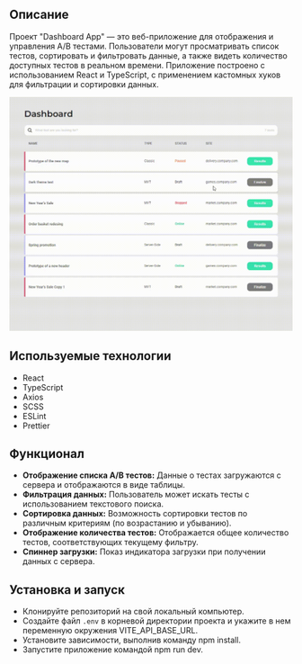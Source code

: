 ## Описание

Проект "Dashboard App" — это веб-приложение для отображения и управления A/B тестами. Пользователи могут просматривать список тестов, сортировать и фильтровать данные, а также видеть количество доступных тестов в реальном времени. Приложение построено с использованием React и TypeScript, с применением кастомных хуков для фильтрации и сортировки данных.

![Alt text1](src/assets/dashboard.gif)

## Используемые технологии

- React
- TypeScript
- Axios
- SCSS
- ESLint
- Prettier

## Функционал

- **Отображение списка A/B тестов:** Данные о тестах загружаются с сервера и отображаются в виде таблицы.
- **Фильтрация данных:** Пользователь может искать тесты с использованием текстового поиска.
- **Сортировка данных:**  Возможность сортировки тестов по различным критериям (по возрастанию и убыванию).
- **Отображение количества тестов:** Отображается общее количество тестов, соответствующих текущему фильтру.
- **Спиннер загрузки:**  Показ индикатора загрузки при получении данных с сервера.


## Установка и запуск

- Клонируйте репозиторий на свой локальный компьютер.
- Создайте файл `.env` в корневой директории проекта и укажите в нем переменную окружения VITE_API_BASE_URL.
- Установите зависимости, выполнив команду npm install.
- Запустите приложение командой npm run dev.

